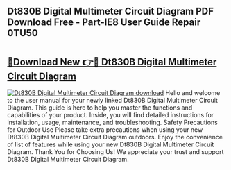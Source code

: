 ## Dt830B Digital Multimeter Circuit Diagram PDF Download Free - Part-lE8 User Guide Repair 0TU50

# <h2><a href="http://dfi9q87.blite.top/?on=Dt830B+Digital+Multimeter+Circuit+Diagram">🔗Download New 👉🔴 Dt830B Digital Multimeter Circuit Diagram</a></h2>

[![Dt830B Digital Multimeter Circuit Diagram download](https://i.imgur.com/lujVjoI.png)](http://dfi9q87.blite.top/?on=Dt830B+Digital+Multimeter+Circuit+Diagram)
Hello and welcome to the user manual for your newly linked Dt830B Digital Multimeter Circuit Diagram. This guide is here to help you master the functions and capabilities of your product. Inside, you will find detailed instructions for installation, usage, maintenance, and troubleshooting. Safety Precautions for Outdoor Use Please take extra precautions when using your new Dt830B Digital Multimeter Circuit Diagram outdoors. Enjoy the convenience of list of features while using your new Dt830B Digital Multimeter Circuit Diagram. Thank You for Choosing Us! We appreciate your trust and support Dt830B Digital Multimeter Circuit Diagram.

